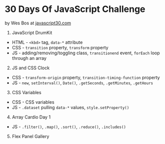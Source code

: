 # 30 Days Of JavaScript Challenge

by Wes Bos at [javascript30.com](https://javascript30.com/)

1. JavaScript DrumKit
* HTML - `<kbd>` tag, `data-*` attribute
* CSS - `transition` property, `transform` property
* JS - adding/removing/toggling class, `transitionend` event, `forEach` loop through an array

2. JS and CSS Clock
* CSS - `transform-origin` property, `transition-timing-function` property
* JS - `new`, `setInterval()`, `Date()`, `.getSeconds`, `.getMinutes`, `.getHours`

3. CSS Variables
* CSS - CSS variables
* JS - `.dataset` pulling `data-*` values, `style.setProperty()`

4. Array Cardio Day 1
* JS - `.filter()`, `.map()`, `.sort()`, `.reduce()`, `.includes()`

5. Flex Panel Gallery

